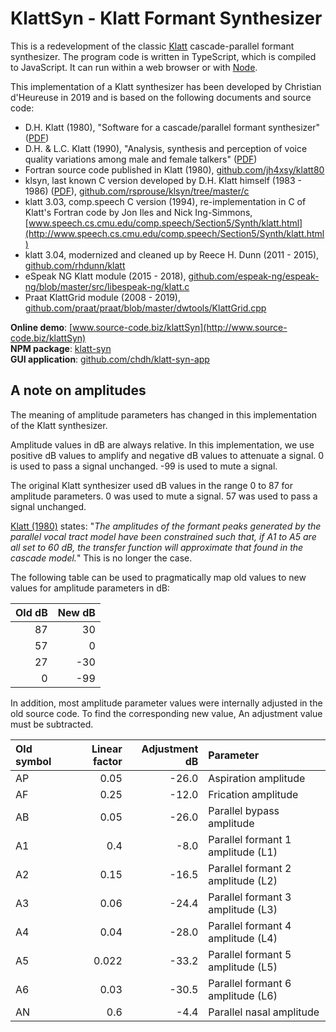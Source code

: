 # KlattSyn - Klatt Formant Synthesizer

This is a redevelopment of the classic [Klatt](https://en.wikipedia.org/wiki/Dennis_H._Klatt) cascade-parallel formant synthesizer.
The program code is written in TypeScript, which is compiled to JavaScript.
It can run within a web browser or with [Node](https://nodejs.org).

This implementation of a Klatt synthesizer has been developed by Christian d'Heureuse in 2019
and is based on the following documents and source code:

* D.H. Klatt (1980), "Software for a cascade/parallel formant synthesizer"
  ([PDF](http://www.source-code.biz/klattSyn/Klatt-1980.pdf))
* D.H. & L.C. Klatt (1990), "Analysis, synthesis and perception of voice quality variations among male and female talkers"
  ([PDF](http://www.source-code.biz/klattSyn/Klatt-1990.pdf))
* Fortran source code published in Klatt (1980), [github.com/jh4xsy/klatt80](https://github.com/jh4xsy/klatt80)
* klsyn, last known C version developed by D.H. Klatt himself (1983 - 1986)
  ([PDF](http://www.source-code.biz/klattSyn/klsynman.pdf)),
  [github.com/rsprouse/klsyn/tree/master/c](https://github.com/rsprouse/klsyn/tree/master/c)
* klatt 3.03, comp.speech C version (1994), re-implementation in C of Klatt's Fortran code by Jon Iles and Nick Ing-Simmons,
  [www.speech.cs.cmu.edu/comp.speech/Section5/Synth/klatt.html](http://www.speech.cs.cmu.edu/comp.speech/Section5/Synth/klatt.html)
* klatt 3.04, modernized and cleaned up by Reece H. Dunn (2011 - 2015),
  [github.com/rhdunn/klatt](https://github.com/rhdunn/klatt)
* eSpeak NG Klatt module (2015 - 2018),
  [github.com/espeak-ng/espeak-ng/blob/master/src/libespeak-ng/klatt.c](https://github.com/espeak-ng/espeak-ng/blob/master/src/libespeak-ng/klatt.c)
* Praat KlattGrid module (2008 - 2019),
  [github.com/praat/praat/blob/master/dwtools/KlattGrid.cpp](https://github.com/praat/praat/blob/master/dwtools/KlattGrid.cpp)

**Online demo**: [www.source-code.biz/klattSyn](http://www.source-code.biz/klattSyn)<br>
**NPM package**: [klatt-syn](https://www.npmjs.com/package/klatt-syn)<br>
**GUI application**: [github.com/chdh/klatt-syn-app](https://github.com/chdh/klatt-syn-app)

## A note on amplitudes

The meaning of amplitude parameters has changed in this implementation of the Klatt synthesizer.

Amplitude values in dB are always relative.
In this implementation, we use positive dB values to amplify and negative dB values to attenuate a signal.
0 is used to pass a signal unchanged. -99 is used to mute a signal.

The original Klatt synthesizer used dB values in the range 0 to 87 for amplitude parameters.
0 was used to mute a signal. 57 was used to pass a signal unchanged.

[Klatt (1980)](http://www.source-code.biz/klattSyn/Klatt-1980.pdf) states:
"<i>The amplitudes of the formant peaks generated by the parallel vocal tract model have been constrained such
that, if A1 to A5 are all set to 60 dB, the transfer function will approximate that found in the cascade model.</i>"
This is no longer the case.

The following table can be used to pragmatically map old values to new values for amplitude parameters in dB:

| Old dB | New dB |
| ----: | ---: |
| 87    | 30   |
| 57    | 0    |
| 27    | -30  |
| 0     | -99  |

In addition, most amplitude parameter values were internally adjusted in the old source code.
To find the corresponding new value, An adjustment value must be subtracted.

| Old symbol | Linear factor | Adjustment dB | Parameter |
| :--- |  ---: | ---: | :--- |
| AP | 0.05 | -26.0 | Aspiration amplitude |
| AF | 0.25 | -12.0 | Frication amplitude |
| AB | 0.05 | -26.0 | Parallel bypass amplitude |
| A1 | 0.4  | -8.0 | Parallel formant 1 amplitude (L1) |
| A2 | 0.15 | -16.5 | Parallel formant 2 amplitude (L2) |
| A3 | 0.06 | -24.4 | Parallel formant 3 amplitude (L3) |
| A4 | 0.04 | -28.0 | Parallel formant 4 amplitude (L4) |
| A5 | 0.022 | -33.2 | Parallel formant 5 amplitude (L5) |
| A6 | 0.03 | -30.5 | Parallel formant 6 amplitude (L6) |
| AN | 0.6  |  -4.4 | Parallel nasal amplitude |
